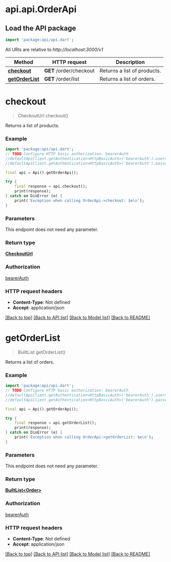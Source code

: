 # api.api.OrderApi

## Load the API package
```dart
import 'package:api/api.dart';
```

All URIs are relative to *http://localhost:3000/v1*

Method | HTTP request | Description
------------- | ------------- | -------------
[**checkout**](OrderApi.md#checkout) | **GET** /order/checkout | Returns a list of products.
[**getOrderList**](OrderApi.md#getorderlist) | **GET** /order/list | Returns a list of orders.


# **checkout**
> CheckoutUrl checkout()

Returns a list of products.

### Example
```dart
import 'package:api/api.dart';
// TODO Configure HTTP basic authorization: bearerAuth
//defaultApiClient.getAuthentication<HttpBasicAuth>('bearerAuth').username = 'YOUR_USERNAME'
//defaultApiClient.getAuthentication<HttpBasicAuth>('bearerAuth').password = 'YOUR_PASSWORD';

final api = Api().getOrderApi();

try {
    final response = api.checkout();
    print(response);
} catch on DioError (e) {
    print('Exception when calling OrderApi->checkout: $e\n');
}
```

### Parameters
This endpoint does not need any parameter.

### Return type

[**CheckoutUrl**](CheckoutUrl.md)

### Authorization

[bearerAuth](../README.md#bearerAuth)

### HTTP request headers

 - **Content-Type**: Not defined
 - **Accept**: application/json

[[Back to top]](#) [[Back to API list]](../README.md#documentation-for-api-endpoints) [[Back to Model list]](../README.md#documentation-for-models) [[Back to README]](../README.md)

# **getOrderList**
> BuiltList<Order> getOrderList()

Returns a list of orders.

### Example
```dart
import 'package:api/api.dart';
// TODO Configure HTTP basic authorization: bearerAuth
//defaultApiClient.getAuthentication<HttpBasicAuth>('bearerAuth').username = 'YOUR_USERNAME'
//defaultApiClient.getAuthentication<HttpBasicAuth>('bearerAuth').password = 'YOUR_PASSWORD';

final api = Api().getOrderApi();

try {
    final response = api.getOrderList();
    print(response);
} catch on DioError (e) {
    print('Exception when calling OrderApi->getOrderList: $e\n');
}
```

### Parameters
This endpoint does not need any parameter.

### Return type

[**BuiltList&lt;Order&gt;**](Order.md)

### Authorization

[bearerAuth](../README.md#bearerAuth)

### HTTP request headers

 - **Content-Type**: Not defined
 - **Accept**: application/json

[[Back to top]](#) [[Back to API list]](../README.md#documentation-for-api-endpoints) [[Back to Model list]](../README.md#documentation-for-models) [[Back to README]](../README.md)

